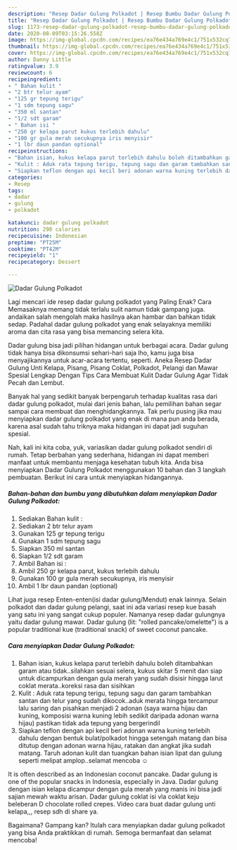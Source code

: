 ```yaml
---
description: "Resep Dadar Gulung Polkadot | Resep Bumbu Dadar Gulung Polkadot Yang Enak Dan Mudah"
title: "Resep Dadar Gulung Polkadot | Resep Bumbu Dadar Gulung Polkadot Yang Enak Dan Mudah"
slug: 1173-resep-dadar-gulung-polkadot-resep-bumbu-dadar-gulung-polkadot-yang-enak-dan-mudah
date: 2020-08-09T03:15:26.558Z
image: https://img-global.cpcdn.com/recipes/ea76e434a769e4c1/751x532cq70/dadar-gulung-polkadot-foto-resep-utama.jpg
thumbnail: https://img-global.cpcdn.com/recipes/ea76e434a769e4c1/751x532cq70/dadar-gulung-polkadot-foto-resep-utama.jpg
cover: https://img-global.cpcdn.com/recipes/ea76e434a769e4c1/751x532cq70/dadar-gulung-polkadot-foto-resep-utama.jpg
author: Danny Little
ratingvalue: 3.9
reviewcount: 6
recipeingredient:
- " Bahan kulit "
- "2 btr telur ayam"
- "125 gr tepung terigu"
- "1 sdm tepung sagu"
- "350 ml santan"
- "1/2 sdt garam"
- " Bahan isi "
- "250 gr kelapa parut kukus terlebih dahulu"
- "100 gr gula merah secukupnya iris menyisir"
- "1 lbr daun pandan optional"
recipeinstructions:
- "Bahan isian, kukus kelapa parut terlebih dahulu boleh ditambahkan garam atau tidak..silahkan sesuai selera, kukus skitar 5 menit dan siap untuk dicampurkan dengan gula merah yang sudah disisir hingga larut coklat merata..koreksi rasa dan sisihkan"
- "Kulit : Aduk rata tepung terigu, tepung sagu dan garam tambahkan santan dan telur yang sudah dikocok..aduk merata hingga tercampur lalu saring dan pisahkan menjadi 2 adonan (saya warna hijau dan kuning, komposisi warna kuning lebih sedikit daripada adonan warna hijau) pastikan tidak ada tepung yang bergerindil"
- "Siapkan teflon dengan api kecil beri adonan warna kuning terlebih dahulu dengan bentuk bulat/polkadot hingga setengah matang dan bisa ditutup dengan adonan warna hijau, ratakan dan angkat jika sudah matang. Taruh adonan kulit dan tuangkan bahan isian lipat dan gulung seperti melipat amplop..selamat mencoba ☺"
categories:
- Resep
tags:
- dadar
- gulung
- polkadot

katakunci: dadar gulung polkadot 
nutrition: 298 calories
recipecuisine: Indonesian
preptime: "PT25M"
cooktime: "PT42M"
recipeyield: "1"
recipecategory: Dessert

---
```



![Dadar Gulung Polkadot](https://img-global.cpcdn.com/recipes/ea76e434a769e4c1/751x532cq70/dadar-gulung-polkadot-foto-resep-utama.jpg)

Lagi mencari ide resep dadar gulung polkadot yang Paling Enak? Cara Memasaknya memang tidak terlalu sulit namun tidak gampang juga. andaikan salah mengolah maka hasilnya akan hambar dan bahkan tidak sedap. Padahal dadar gulung polkadot yang enak selayaknya memiliki aroma dan cita rasa yang bisa memancing selera kita.

Dadar gulung bisa jadi pilihan hidangan untuk berbagai acara. Dadar gulung tidak hanya bisa dikonsumsi sehari-hari saja lho, kamu juga bisa menyajikannya untuk acar-acara tertentu, seperti. Aneka Resep Dadar Gulung Unti Kelapa, Pisang, Pisang Coklat, Polkadot, Pelangi dan Mawar Spesial Lengkap Dengan Tips Cara Membuat Kulit Dadar Gulung Agar Tidak Pecah dan Lembut.

Banyak hal yang sedikit banyak berpengaruh terhadap kualitas rasa dari dadar gulung polkadot, mulai dari jenis bahan, lalu pemilihan bahan segar sampai cara membuat dan menghidangkannya. Tak perlu pusing jika mau menyiapkan dadar gulung polkadot yang enak di mana pun anda berada, karena asal sudah tahu triknya maka hidangan ini dapat jadi suguhan spesial.


Nah, kali ini kita coba, yuk, variasikan dadar gulung polkadot sendiri di rumah. Tetap berbahan yang sederhana, hidangan ini dapat memberi manfaat untuk membantu menjaga kesehatan tubuh kita. Anda bisa menyiapkan Dadar Gulung Polkadot menggunakan 10 bahan dan 3 langkah pembuatan. Berikut ini cara untuk menyiapkan hidangannya.

<!--inarticleads1-->

##### Bahan-bahan dan bumbu yang dibutuhkan dalam menyiapkan Dadar Gulung Polkadot:

1. Sediakan  Bahan kulit :
1. Sediakan 2 btr telur ayam
1. Gunakan 125 gr tepung terigu
1. Gunakan 1 sdm tepung sagu
1. Siapkan 350 ml santan
1. Siapkan 1/2 sdt garam
1. Ambil  Bahan isi :
1. Ambil 250 gr kelapa parut, kukus terlebih dahulu
1. Gunakan 100 gr gula merah secukupnya, iris menyisir
1. Ambil 1 lbr daun pandan (optional)


Lihat juga resep Enten-enten(isi dadar gulung/Mendut) enak lainnya. Selain polkadot dan dadar gulung pelangi, saat ini ada variasi resep kue basah yang satu ini yang sangat cukup populer. Namanya resep dadar gulungnya yaitu dadar gulung mawar. Dadar gulung (lit: &#34;rolled pancake/omelette&#34;) is a popular traditional kue (traditional snack) of sweet coconut pancake. 

<!--inarticleads2-->

##### Cara menyiapkan Dadar Gulung Polkadot:

1. Bahan isian, kukus kelapa parut terlebih dahulu boleh ditambahkan garam atau tidak..silahkan sesuai selera, kukus skitar 5 menit dan siap untuk dicampurkan dengan gula merah yang sudah disisir hingga larut coklat merata..koreksi rasa dan sisihkan
1. Kulit : Aduk rata tepung terigu, tepung sagu dan garam tambahkan santan dan telur yang sudah dikocok..aduk merata hingga tercampur lalu saring dan pisahkan menjadi 2 adonan (saya warna hijau dan kuning, komposisi warna kuning lebih sedikit daripada adonan warna hijau) pastikan tidak ada tepung yang bergerindil
1. Siapkan teflon dengan api kecil beri adonan warna kuning terlebih dahulu dengan bentuk bulat/polkadot hingga setengah matang dan bisa ditutup dengan adonan warna hijau, ratakan dan angkat jika sudah matang. Taruh adonan kulit dan tuangkan bahan isian lipat dan gulung seperti melipat amplop..selamat mencoba ☺


It is often described as an Indonesian coconut pancake. Dadar gulung is one of the popular snacks in Indonesia, especially in Java. Dadar gulung dengan isian kelapa dicampur dengan gula merah yang manis ini bisa jadi sajian mewah waktu arisan. Dadar gulung coklat isi vla coklat keju beleberan D chocolate rolled crepes. Video cara buat dadar gulung unti kelapa,,, resep sdh di share ya. 

Bagaimana? Gampang kan? Itulah cara menyiapkan dadar gulung polkadot yang bisa Anda praktikkan di rumah. Semoga bermanfaat dan selamat mencoba!
